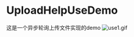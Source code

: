 # UploadHelpUseDemo
这是一个异步轮询上传文件实现的demo
![use1.gif](https://github.com/Giftedcat/UploadHelpUseDemo/tree/master/gif/use1.gif)
